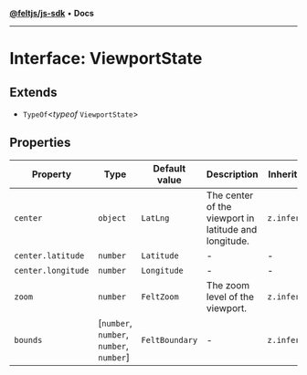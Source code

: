 [**@feltjs/js-sdk**](../../README.md) • **Docs**

***

# Interface: ViewportState

## Extends

- `TypeOf`\<*typeof* `ViewportState`\>

## Properties

| Property | Type | Default value | Description | Inherited from |
| ------ | ------ | ------ | ------ | ------ |
| `center` | `object` | `LatLng` | The center of the viewport in latitude and longitude. | `z.infer.center` |
| `center.latitude` | `number` | `Latitude` | - | - |
| `center.longitude` | `number` | `Longitude` | - | - |
| `zoom` | `number` | `FeltZoom` | The zoom level of the viewport. | `z.infer.zoom` |
| `bounds` | [`number`, `number`, `number`, `number`] | `FeltBoundary` | - | `z.infer.bounds` |
